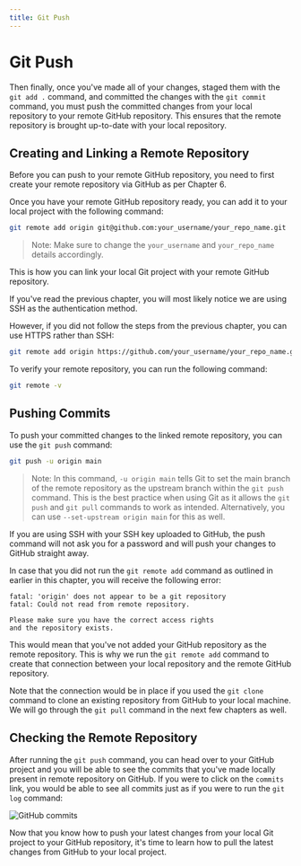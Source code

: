 ```yaml
---
title: Git Push
---
```


# Git Push

Then finally, once you've made all of your changes, staged them with the `git add .` command, and committed the changes with the `git commit` command, you must push the committed changes from your local repository to your remote GitHub repository. This ensures that the remote repository is brought up-to-date with your local repository.

## Creating and Linking a Remote Repository

Before you can push to your remote GitHub repository, you need to first create your remote repository via GitHub as per Chapter 6.

Once you have your remote GitHub repository ready, you can add it to your local project with the following command:

```bash
git remote add origin git@github.com:your_username/your_repo_name.git
```

> Note: Make sure to change the `your_username` and `your_repo_name` details accordingly.

This is how you can link your local Git project with your remote GitHub repository.

If you've read the previous chapter, you will most likely notice we are using SSH as the authentication method.

However, if you did not follow the steps from the previous chapter, you can use HTTPS rather than SSH:

```bash
git remote add origin https://github.com/your_username/your_repo_name.git
```

To verify your remote repository, you can run the following command:

```bash
git remote -v
```

## Pushing Commits

To push your committed changes to the linked remote repository, you can use the `git push` command:

```bash
git push -u origin main
```
> Note: In this command, `-u origin main` tells Git to set the main branch of the remote repository as the upstream branch within the `git push` command. This is the best practice when using Git as it allows the `git push` and `git pull` commands to work as intended. Alternatively, you can use `--set-upstream origin main` for this as well. 

If you are using SSH with your SSH key uploaded to GitHub, the push command will not ask you for a password and will push your changes to GitHub straight away. 

In case that you did not run the `git remote add` command as outlined in earlier in this chapter, you will receive the following error:

```
fatal: 'origin' does not appear to be a git repository
fatal: Could not read from remote repository.

Please make sure you have the correct access rights
and the repository exists.
```

This would mean that you've not added your GitHub repository as the remote repository. This is why we run the `git remote add` command to create that connection between your local repository and the remote GitHub repository.

Note that the connection would be in place if you used the `git clone` command to clone an existing repository from GitHub to your local machine. We will go through the `git pull` command in the next few chapters as well.

## Checking the Remote Repository

After running the `git push` command, you can head over to your GitHub project and you will be able to see the commits that you've made locally present in remote repository on GitHub. If you were to click on the `commits` link, you would be able to see all commits just as if you were to run the `git log` command:

![GitHub commits](https://user-images.githubusercontent.com/21223421/111459731-c1cd6280-8723-11eb-996f-5982879f811b.png)

Now that you know how to push your latest changes from your local Git project to your GitHub repository, it's time to learn how to pull the latest changes from GitHub to your local project.
